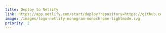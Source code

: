 ```yaml
---
title: Deploy to Netlify
link: https://app.netlify.com/start/deploy?repository=https://github.com/paulroub/linky&create_from_path=linky-template
image: /images/logo-netlify-monogram-monochrome-lightmode.svg
priority: 2
---
```

